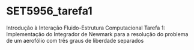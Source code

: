 # SET5956_tarefa1
Introdução à Interação Fluido-Estrutura Computacional
Tarefa 1: Implementação do Integrador de Newmark para a resolução do problema de um aerofólio com três graus de liberdade separados
